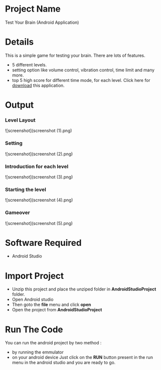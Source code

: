 # Project Name
Test Your Brain (Android Application)

# Details
This is a simple game for testing your brain. There are lots of features.
* 5 different levels.
* setting option like volume control, vibration control, time limit and many more.
* top 5 high score for different time mode, for each level.
Click here for [download](TestYourBrain.apk) this application.

# Output
### Level Layout
![screenshot](screenshot (1).png) 
### Setting
![screenshot](screenshot (2).png) 
### Introduction for each level
![screenshot](screenshot (3).png)
### Starting the level
![screenshot](screenshot (4).png)
### Gameover
![screenshot](screenshot (5).png)

# Software Required
* Android Studio

# Import Project
* Unzip this project and place the unziped folder in **AndroidStudioProject** folder.
* Open Android studio
* Then goto the **file** menu and click **open**
* Open the project from **AndroidStudioProject**

# Run The Code
You can run the android project by two method :
* by running the emmulator
* on your android device
Just click on the **RUN** button present in the run menu in the android studio and you are ready to go.
